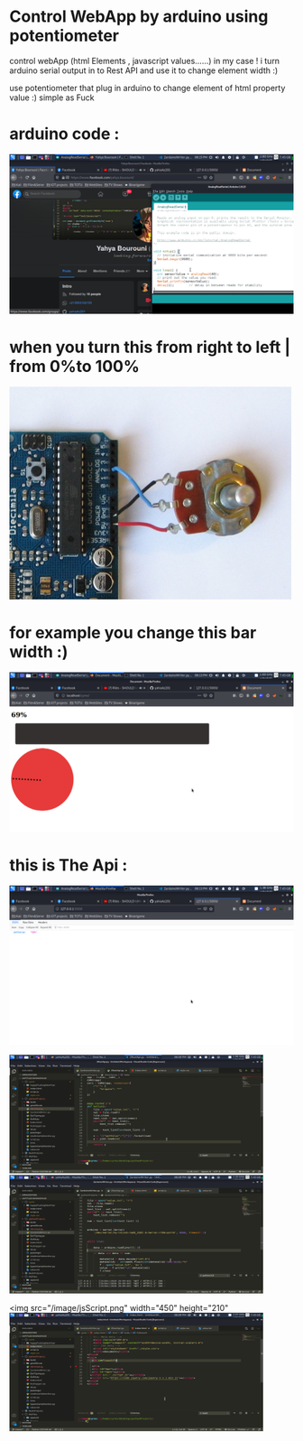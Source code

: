 # Control WebApp by arduino using potentiometer

control webApp (html Elements , javascript values......) in my case !
i turn arduino serial output in to Rest API and use it to change element width :) 

use potentiometer that plug in arduino to change element of html property value :) simple as Fuck

# arduino code :
![GitHub Logo](/image/arduinoCpde.png)
# when you turn this from right to left | from 0%to 100%
![GitHub Logo](/image/pote.jpg)
# for example you change this bar width :) 
![GitHub Logo](/image/page.png)
# this is The Api :
![GitHub Logo](/image/api.png)

<img src="/image/1RestAPi.png" width="450" height="210">&nbsp;&nbsp;&nbsp;&nbsp;&nbsp;&nbsp;<img src="/image/2arduinoWriter.png"  width="450" height="210"><br>

<img src="/image/jsScript.png"  width="450" height="210"&nbsp;&nbsp;&nbsp;&nbsp;&nbsp;&nbsp;<img src="/image/index.png"  width="450" height="210">


